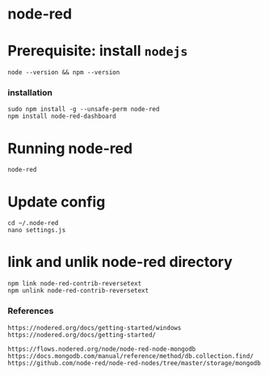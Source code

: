 # node-red

# Prerequisite: install `nodejs`
```
node --version && npm --version
```

### installation 
```
sudo npm install -g --unsafe-perm node-red
npm install node-red-dashboard
```

# Running node-red
```
node-red
```

# Update config
```
cd ~/.node-red
nano settings.js
```

# link and unlik node-red directory
```
npm link node-red-contrib-reversetext
npm unlink node-red-contrib-reversetext
```

### References
```
https://nodered.org/docs/getting-started/windows
https://nodered.org/docs/getting-started/

https://flows.nodered.org/node/node-red-node-mongodb
https://docs.mongodb.com/manual/reference/method/db.collection.find/
https://github.com/node-red/node-red-nodes/tree/master/storage/mongodb
```
